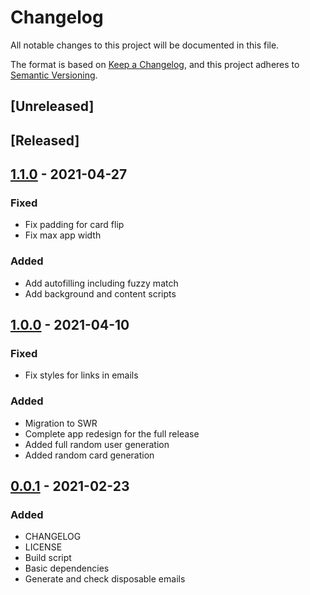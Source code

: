 [0.0.1]: https://github.com/aliraslan/throwaway/releases/tag/0.0.1
[1.0.0]: https://github.com/aliraslan/throwaway/releases/tag/1.0.0
[1.1.0]: https://github.com/aliraslan/throwaway/releases/tag/1.1.0
# Changelog

All notable changes to this project will be documented in this file.

The format is based on [Keep a Changelog](https://keepachangelog.com/en/1.0.0/),
and this project adheres to [Semantic Versioning](https://semver.org/spec/v2.0.0.html).

## [Unreleased]

## [Released]

## [1.1.0] - 2021-04-27
### Fixed
- Fix padding for card flip
- Fix max app width

### Added
- Add autofilling including fuzzy match
- Add background and content scripts

## [1.0.0] - 2021-04-10

### Fixed
- Fix styles for links in emails

### Added
- Migration to SWR
- Complete app redesign for the full release
- Added full random user generation
- Added random card generation

## [0.0.1] - 2021-02-23

### Added
- CHANGELOG
- LICENSE
- Build script
- Basic dependencies
- Generate and check disposable emails
